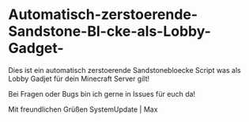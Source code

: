 # Automatisch-zerstoerende-Sandstone-Bl-cke-als-Lobby-Gadget-
 
Dies ist ein automatisch zerstoerende Sandstonebloecke Script was als Lobby Gadjet für dein Minecraft Server gilt! 

Bei Fragen oder Bugs bin ich gerne in Issues für euch da! 

Mit freundlichen Grüßen 
SystemUpdate | Max 
